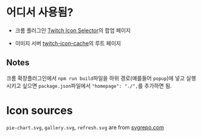 # 어디서 사용됨?

- 크롬 플러그인 [Twitch Icon Selector](https://github.com/k123s456h/twitch-icon-selector)의 팝업 페이지

- 이미지 서버 [twitch-icon-cache](https://github.com/k123s456h/twitch-icon-cache)의 루트 페이지


## Notes

크롬 확장플러그인에서 `npm run build`파일을 하위 경로(예를들어 `popup`)에 넣고 실행시키고 싶으면 `package.json`파일에서 `"homepage": "./",`를 추가하면 됨.

# Icon sources

`pie-chart.svg`, `gallery.svg`, `refresh.svg` are from [svgrepo.com](svgrepo.com)
